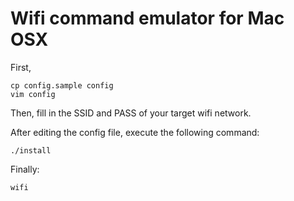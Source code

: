 # Wifi command emulator for Mac OSX

First, 

```
cp config.sample config
vim config
```

Then, fill in the SSID and PASS of your target wifi network.

After editing the config file, execute the following command:

```
./install
```

Finally:
```
wifi
```
